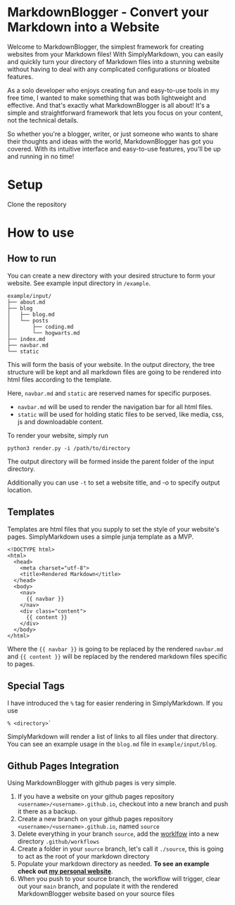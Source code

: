 # MarkdownBlogger - Convert your Markdown into a Website

Welcome to MarkdownBlogger, the simplest framework for creating websites from your Markdown files! With SimplyMarkdown, you can easily and quickly turn your directory of Markdown files into a stunning website without having to deal with any complicated configurations or bloated features.

As a solo developer who enjoys creating fun and easy-to-use tools in my free time, I wanted to make something that was both lightweight and effective. And that's exactly what MarkdownBlogger is all about! It's a simple and straightforward framework that lets you focus on your content, not the technical details.

So whether you're a blogger, writer, or just someone who wants to share their thoughts and ideas with the world, MarkdownBlogger has got you covered. With its intuitive interface and easy-to-use features, you'll be up and running in no time!

# Setup

Clone the repository

# How to use

## How to run

You can create a new directory with your desired structure to form your website. See example input directory in `/example`.

```
example/input/
├── about.md
├── blog
│   ├── blog.md
│   └── posts
│       ├── coding.md
│       └── hogwarts.md
├── index.md
├── navbar.md
└── static
```

This will form the basis of your website. In the output directory, the tree structure will be kept and all markdown files are going to be rendered into html files according to the template.


Here, `navbar.md` and `static` are reserved names for specific purposes. 
- `navbar.md` will be used to render the navigation bar for all html files. 
- `static` will be used for holding static files to be served, like media, css, js and downloadable content.

To render your website, simply run 

```
python3 render.py -i /path/to/directory
```

The output directory will be formed inside the parent folder of the input directory.

Additionally you can use `-t` to set a website title, and -o to specify output location.

## Templates

Templates are html files that you supply to set the style of your website's pages. SimplyMarkdown uses a simple junja template as a MVP.

```
<!DOCTYPE html>
<html>
  <head>
    <meta charset="utf-8">
    <title>Rendered Markdown</title>
  </head>
  <body>
    <nav>
      {{ navbar }}
    </nav>
    <div class="content">
      {{ content }}
    </div>
  </body>
</html>
```

Where the `{{ navbar }}` is going to be replaced by the rendered `navbar.md` and `{{ content }}` will be replaced by the rendered markdown files specific to pages.

## Special Tags

I have introduced the `%` tag for easier rendering in SimplyMarkdown. If you use 
```
% <directory>`
```
SimplyMarkdown will render a list of links to all files under that directory. You can see an example usage in the `blog.md` file in `example/input/blog`.

## Github Pages Integration

Using MarkdownBlogger with github pages is very simple. 

1. If you have a website on your github pages repository `<username>/<username>.github.io`, checkout into a new branch and push it there as a backup.
1. Create a new branch on your github pages repository `<username>/<username>.github.io`, named `source`
1. Delete everything in your branch `source`, add the [worklfow](/workflow/render.yaml) into a new directory `.github/workflows`
1. Create a folder in your `source` branch, let's call it `./source`, this is going to act as the root of your markdown directory
1. Populate your markdown directory as needed. **To see an example check out [my personal website](https://github.com/cemreefe/cemreefe.github.io)**.
1. When you push to your source branch, the workflow will trigger, clear out your `main` branch, and populate it with the rendered MarkdownBlogger website based on your source files

